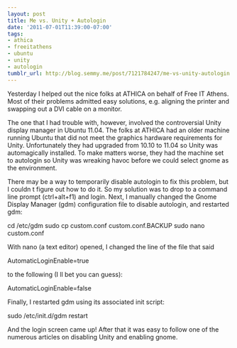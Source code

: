 ```yaml
---
layout: post
title: Me vs. Unity + Autologin
date: '2011-07-01T11:39:00-07:00'
tags:
- athica
- freeitathens
- ubuntu
- unity
- autologin
tumblr_url: http://blog.semmy.me/post/7121784247/me-vs-unity-autologin
---
```

Yesterday I helped out the nice folks at ATHICA on behalf of Free IT Athens.  Most of their problems admitted easy solutions, e.g. aligning the printer and swapping out a DVI cable on a monitor.

The one that I had trouble with, however, involved the controversial Unity display manager in Ubuntu 11.04.  The folks at ATHICA had an older machine running Ubuntu that did not meet the graphics hardware requirements for Unity.  Unfortunately they had upgraded from 10.10 to 11.04 so Unity was automagically installed.  To make matters worse, they had the machine set to autologin so Unity was wreaking havoc before we could select gnome as the environment.

There may be a way to temporarily disable autologin to fix this problem, but I couldn   t figure out how to do it.  So my solution was to drop to a command line prompt (ctrl+alt+f1) and login.  Next, I manually changed the Gnome Display Manager (gdm) configuration file to disable autologin, and restarted gdm:

cd /etc/gdm
sudo cp custom.conf custom.conf.BACKUP
sudo nano custom.conf

With nano (a text editor) opened, I changed the line of the file that said

AutomaticLoginEnable=true

to the following (I   ll bet you can guess):

AutomaticLoginEnable=false

Finally, I restarted gdm using its associated init script:

sudo /etc/init.d/gdm restart

And the login screen came up!  After that it was easy to follow one of the numerous articles on disabling Unity and enabling gnome.

